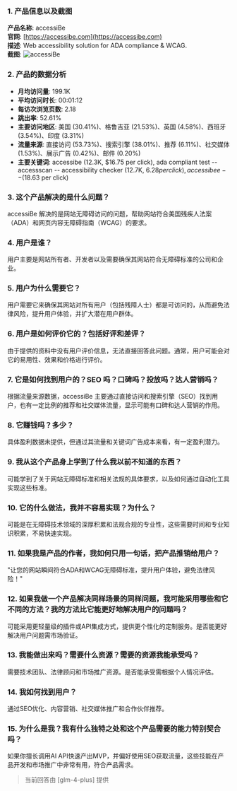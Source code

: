 ### 1. 产品信息以及截图

**产品名称**: accessiBe  
**官网**: [https://accessibe.com](https://accessibe.com)  
**描述**: Web accessibility solution for ADA compliance & WCAG.  
**截图**: ![accessiBe](https://cdn-images.toolify.ai/170350447835323227.jpg)

### 2. 产品的数据分析

- **月均访问量**: 199.1K
- **平均访问时长**: 00:01:12
- **每访次浏览页数**: 2.18
- **跳出率**: 52.61%
- **主要访问地区**: 美国 (30.41%)、格鲁吉亚 (21.53%)、英国 (4.58%)、西班牙 (3.54%)、印度 (3.31%)
- **流量来源**: 直接访问 (53.73%)、搜索引擎 (38.01%)、推荐 (6.11%)、社交媒体 (1.53%)、展示广告 (0.42%)、邮件 (0.20%)
- **主要关键词**: accessibe (12.3K, $16.75 per click), ada compliant test -- accessscan -- accessibility checker (12.7K, $6.28 per click), accessibee -- ($18.63 per click)

### 3. 这个产品解决的是什么问题？

accessiBe 解决的是网站无障碍访问的问题，帮助网站符合美国残疾人法案（ADA）和网页内容无障碍指南（WCAG）的要求。

### 4. 用户是谁？

用户主要是网站所有者、开发者以及需要确保其网站符合无障碍标准的公司和企业。

### 5. 用户为什么需要它？

用户需要它来确保其网站对所有用户（包括残障人士）都是可访问的，从而避免法律风险，提升用户体验，并扩大潜在用户群体。

### 6. 用户是如何评价它的？包括好评和差评？

由于提供的资料中没有用户评价信息，无法直接回答此问题。通常，用户可能会对它的易用性、效果和价格进行评价。

### 7. 它是如何找到用户的？SEO 吗？口碑吗？投放吗？达人营销吗？

根据流量来源数据，accessiBe 主要通过直接访问和搜索引擎（SEO）找到用户，也有一定比例的推荐和社交媒体流量，显示可能有口碑和达人营销的作用。

### 8. 它赚钱吗？多少？

具体盈利数据未提供，但通过其流量和关键词广告成本来看，有一定盈利潜力。

### 9. 我从这个产品身上学到了什么我以前不知道的东西？

可能学到了关于网站无障碍标准和相关法规的具体要求，以及如何通过自动化工具实现这些标准。

### 10. 它的什么做法，我并不容易实现？为什么？

可能是在无障碍技术领域的深厚积累和法规合规的专业性，这些需要时间和专业知识积累，不易快速实现。

### 11. 如果我是产品的作者，我如何只用一句话，把产品推销给用户？

"让您的网站瞬间符合ADA和WCAG无障碍标准，提升用户体验，避免法律风险！"

### 12. 如果我做一个产品解决同样场景的同样问题，我可能采用哪些和它不同的方法？我的方法比它能更好地解决用户的问题吗？

可能采用更轻量级的插件或API集成方式，提供更个性化的定制服务。是否能更好解决用户问题需市场验证。

### 13. 我能做出来吗？需要什么资源？需要的资源我能承受吗？

需要技术团队、法律顾问和市场推广资源。是否能承受需根据个人情况评估。

### 14. 我如何找到用户？

通过SEO优化、内容营销、社交媒体推广和合作伙伴推荐。

### 15. 为什么是我？我有什么独特之处和这个产品需要的能力特别契合吗？

如果你擅长调用AI API快速产出MVP，并偏好使用SEO获取流量，这些技能在产品开发和市场推广中非常有用，符合产品需求。

> 当前回答由 [glm-4-plus] 提供